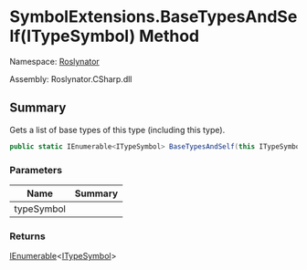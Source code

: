 # SymbolExtensions\.BaseTypesAndSelf\(ITypeSymbol\) Method

Namespace: [Roslynator](../../README.md)

Assembly: Roslynator\.CSharp\.dll

## Summary

Gets a list of base types of this type \(including this type\)\.

```csharp
public static IEnumerable<ITypeSymbol> BaseTypesAndSelf(this ITypeSymbol typeSymbol)
```

### Parameters

| Name | Summary |
| ---- | ------- |
| typeSymbol | |

### Returns

[IEnumerable](https://docs.microsoft.com/en-us/dotnet/api/system.collections.generic.ienumerable-1)\<[ITypeSymbol](https://docs.microsoft.com/en-us/dotnet/api/microsoft.codeanalysis.itypesymbol)>


